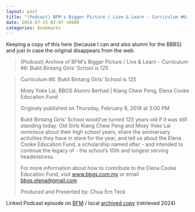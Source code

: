 ```yaml
---
layout: post
title: "(Podcast) BFM's Bigger Picture / Live & Learn - Curriculum #6: Bukit Bintang Girls’ School is 125"
date: 2024-07-25 02:47 +0800
categories: bookmarks
---
```

Keeping a copy of this here (because I can and also alumni for the BBBS) and just in case the original disappears from the web.

>(Podcast) Archive of BFM's Bigger Picture / Live & Learn - Curriculum #6: Bukit Bintang Girls’ School is 125

> Curriculum #6: Bukit Bintang Girls’ School is 125
>
> Moey Yoke Lai, BBGS Alumni Berhad | Kiang Chew Peng, Elena Cooke Education Fund
>
> Originaly published on Thursday, February 8, 2018 at 3:00 PM
>
> Bukit Bintang Girls’ School would’ve turned 125 years old if it was still standing today. Old Girls Kiang Chew Peng and Moey Yoke Lai reminisce about their high school years, share the anniversary activities they have in store for the year, and tell us about the Elena Cooke Education Fund, a scholarship named after - and intended to continue the legacy of - the school’s 10th and longest serving headmistress.
> 
> For more information about how to contribute to the Elena Cooke Education Fund, visit www.bbgs.com.my or email bbgs.elena@gmail.com
>
> Produced and Presented by: Chua Ern Teck 

Linked Podcast episode on [BFM][] / local [archived copy][archive] (retrieved 2024)


[BFM]: https://www.bfm.my/podcast/bigger-picture/live-and-learn/curriculum-6-bukit-bintang-girls-school-is-125
[archive]: /files/Curriculum_6_Bukit_Bintang_Girls_School_is_125.mp3